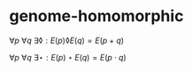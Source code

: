 # genome-homomorphic

$∀p \ ∀q \ ∃◊: E(p) ◊ E(q) = E(p + q)$

$∀p \ ∀q \ ∃⋆: E(p) ⋆ E(q) = E(p \cdot q)$